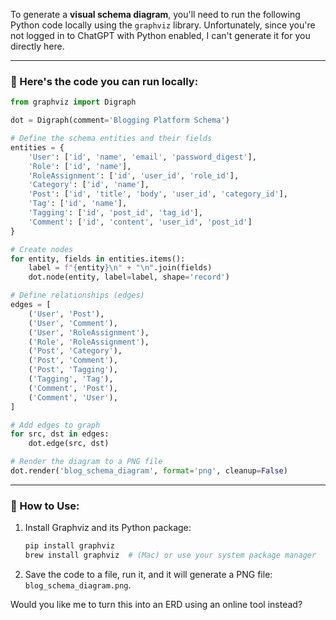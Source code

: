 To generate a **visual schema diagram**, you'll need to run the following Python code locally using the `graphviz` library. Unfortunately, since you're not logged in to ChatGPT with Python enabled, I can't generate it for you directly here.

---

### 🧾 Here's the code you can run locally:

```python
from graphviz import Digraph

dot = Digraph(comment='Blogging Platform Schema')

# Define the schema entities and their fields
entities = {
    'User': ['id', 'name', 'email', 'password_digest'],
    'Role': ['id', 'name'],
    'RoleAssignment': ['id', 'user_id', 'role_id'],
    'Category': ['id', 'name'],
    'Post': ['id', 'title', 'body', 'user_id', 'category_id'],
    'Tag': ['id', 'name'],
    'Tagging': ['id', 'post_id', 'tag_id'],
    'Comment': ['id', 'content', 'user_id', 'post_id']
}

# Create nodes
for entity, fields in entities.items():
    label = f"{entity}\n" + "\n".join(fields)
    dot.node(entity, label=label, shape='record')

# Define relationships (edges)
edges = [
    ('User', 'Post'),
    ('User', 'Comment'),
    ('User', 'RoleAssignment'),
    ('Role', 'RoleAssignment'),
    ('Post', 'Category'),
    ('Post', 'Comment'),
    ('Post', 'Tagging'),
    ('Tagging', 'Tag'),
    ('Comment', 'Post'),
    ('Comment', 'User'),
]

# Add edges to graph
for src, dst in edges:
    dot.edge(src, dst)

# Render the diagram to a PNG file
dot.render('blog_schema_diagram', format='png', cleanup=False)
```

---

### 📌 How to Use:

1. Install Graphviz and its Python package:

   ```bash
   pip install graphviz
   brew install graphviz  # (Mac) or use your system package manager
   ```
2. Save the code to a file, run it, and it will generate a PNG file: `blog_schema_diagram.png`.

Would you like me to turn this into an ERD using an online tool instead?
